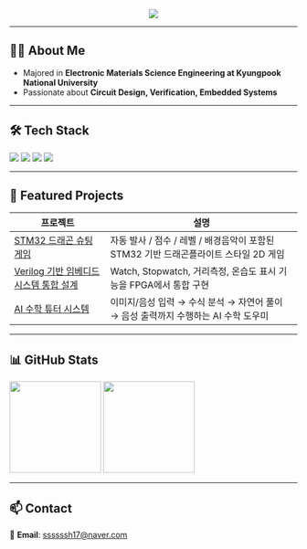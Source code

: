<!-- 상단 배너 -->
<p align="center">
  <img src="https://capsule-render.vercel.app/api?type=soft&color=0:96E6A1,100:86FDE8&height=170&text=Hi%2C%20I'm%20SeungHeon%20Park&fontSize=42&animation=fadeIn" />
</p>

---

## 👨‍💻 About Me
- Majored in **Electronic Materials Science Engineering at Kyungpook National University**  
- Passionate about **Circuit Design, Verification, Embedded Systems**

---

## 🛠 Tech Stack
<p>
  <img src="https://img.shields.io/badge/C-2B579A?style=for-the-badge&logo=c&logoColor=white" />
  <img src="https://img.shields.io/badge/Python-3776AB?style=for-the-badge&logo=python&logoColor=white" />
  <img src="https://img.shields.io/badge/Verilog-1572B6?style=for-the-badge&logo=verilog&logoColor=white" />
  <img src="https://img.shields.io/badge/SystemVerilog-6A5ACD?style=for-the-badge&logo=verilog&logoColor=white" />
</p>

---

## 🚀 Featured Projects
| 프로젝트 | 설명 |
|---|---|
| [STM32 드래곤 슈팅 게임](https://github.com/shhhhhhh1799/portfolio/blob/game/README.md) | 자동 발사 / 점수 / 레벨 / 배경음악이 포함된 STM32 기반 드래곤플라이트 스타일 2D 게임 |
| [Verilog 기반 임베디드 시스템 통합 설계](https://github.com/shhhhhhh1799/portfolio/tree/uart_sensor_watch) | Watch, Stopwatch, 거리측정, 온습도 표시 기능을 FPGA에서 통합 구현 |
| [AI 수학 튜터 시스템](https://github.com/shhhhhhh1799/portfolio/tree/mathtutor) | 이미지/음성 입력 → 수식 분석 → 자연어 풀이 → 음성 출력까지 수행하는 AI 수학 도우미 |

---

## 📊 GitHub Stats
<p>
  <img height="160" src="https://github-readme-stats.vercel.app/api?username=shhhhhhh1799&show_icons=true&theme=default&rank_icon=percentile" />
  <img height="160" src="https://github-readme-stats.vercel.app/api/top-langs/?username=shhhhhhh1799&layout=compact" />
</p>

---

## 📫 Contact
📧 **Email**: [ssssssh17@naver.com](mailto:ssssssh17@naver.com)
